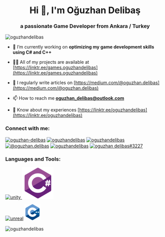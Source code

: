 <h1 align="center">Hi 👋, I'm Oğuzhan Delibaş</h1>
<h3 align="center">a passionate Game Developer from Ankara / Turkey</h3>

<p align="left"> <img src="https://komarev.com/ghpvc/?username=oguzhandelibas&label=JC&color=000000&style=flat" alt="oguzhandelibas" /> </p>

- 🔭 I’m currently working on **optimizing my game development skills using C# and C++**

- 👨‍💻 All of my projects are available at [https://linktr.ee/games.oguzhandelibas](https://linktr.ee/games.oguzhandelibas)

- 📝 I regularly write articles on [https://medium.com/@oguzhan.delibas](https://medium.com/@oguzhan.delibas)

- 📫 How to reach me **oguzhan_delibas@outlook.com**

- 📄 Know about my experiences [https://linktr.ee/oguzhandelibas](https://linktr.ee/oguzhandelibas)

<h3 align="left">Connect with me:</h3>
<p align="left">
<a href="https://linkedin.com/in/oguzhan-delibas" target="blank"><img align="center" src="https://raw.githubusercontent.com/rahuldkjain/github-profile-readme-generator/master/src/images/icons/Social/linked-in-alt.svg" alt="oguzhan-delibas" height="30" width="40" /></a>
<a href="https://stackoverflow.com/users/oguzhandelibas" target="blank"><img align="center" src="https://raw.githubusercontent.com/rahuldkjain/github-profile-readme-generator/master/src/images/icons/Social/stack-overflow.svg" alt="oguzhandelibas" height="30" width="40" /></a>
<a href="https://www.behance.net/oguzhandelibas" target="blank"><img align="center" src="https://raw.githubusercontent.com/rahuldkjain/github-profile-readme-generator/master/src/images/icons/Social/behance.svg" alt="oguzhandelibas" height="30" width="40" /></a>
<a href="https://medium.com/@oguzhan.delibas" target="blank"><img align="center" src="https://raw.githubusercontent.com/rahuldkjain/github-profile-readme-generator/master/src/images/icons/Social/medium.svg" alt="@oguzhan.delibas" height="30" width="40" /></a>
<a href="https://www.leetcode.com/oguzhandelibas" target="blank"><img align="center" src="https://raw.githubusercontent.com/rahuldkjain/github-profile-readme-generator/master/src/images/icons/Social/leet-code.svg" alt="oguzhandelibas" height="30" width="40" /></a>
<a href="https://discord.gg/oguzhan delibas#3227" target="blank"><img align="center" src="https://raw.githubusercontent.com/rahuldkjain/github-profile-readme-generator/master/src/images/icons/Social/discord.svg" alt="oguzhan delibas#3227" height="30" width="40" /></a>
</p>

<h3 align="left">Languages and Tools:</h3>
<p align="left"> 
<a href="https://unity.com/" target="_blank" rel="noreferrer"> <img src="https://www.vectorlogo.zone/logos/unity3d/unity3d-icon.svg" alt="unity" width="100" height="100"/> </a> 
<a href="https://www.w3schools.com/cs/" target="_blank" rel="noreferrer"> <img src="https://raw.githubusercontent.com/devicons/devicon/master/icons/csharp/csharp-original.svg" alt="csharp" width="100" height="100"/> </a> 


<a href="https://unrealengine.com/" target="_blank" rel="noreferrer"> <img src="https://raw.githubusercontent.com/kenangundogan/fontisto/036b7eca71aab1bef8e6a0518f7329f13ed62f6b/icons/svg/brand/unreal-engine.svg" alt="unreal" width="40" height="40"/></a> 
<a href="https://www.w3schools.com/cpp/" target="_blank" rel="noreferrer"> <img src="https://raw.githubusercontent.com/devicons/devicon/master/icons/cplusplus/cplusplus-original.svg" alt="cplusplus" width="50" height="50"/> </a> 
  
<p><img align="center" src="https://github-readme-streak-stats.herokuapp.com/?user=oguzhandelibas&theme=dark" alt="oguzhandelibas" /></p>
